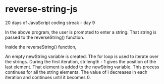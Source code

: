# reverse-string-js
20 days of JavaScript coding streak - day 9

In the above program, the user is prompted to enter a string. That string is passed to the reverseString() function.

Inside the reverseString() function,

An empty newString variable is created.
The for loop is used to iterate over the strings. During the first iteration, str.length - 1 gives the position of the last element. That element is added to the newString variable.
This process continues for all the string elements.
The value of i decreases in each iteration and continues until it becomes 0.
